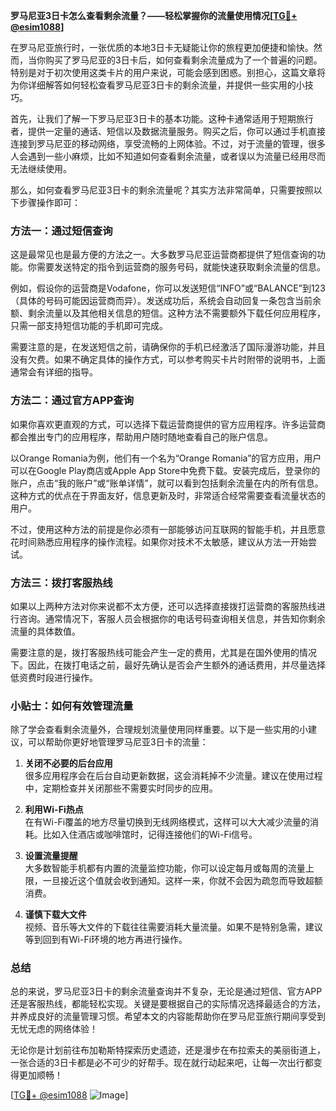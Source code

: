 **罗马尼亚3日卡怎么查看剩余流量？——轻松掌握你的流量使用情况[[TG💪+ @esim1088](https://t.me/s/esim1088)]**

在罗马尼亚旅行时，一张优质的本地3日卡无疑能让你的旅程更加便捷和愉快。然而，当你购买了罗马尼亚的3日卡后，如何查看剩余流量成为了一个普遍的问题。特别是对于初次使用这类卡片的用户来说，可能会感到困惑。别担心，这篇文章将为你详细解答如何轻松查看罗马尼亚3日卡的剩余流量，并提供一些实用的小技巧。

首先，让我们了解一下罗马尼亚3日卡的基本功能。这种卡通常适用于短期旅行者，提供一定量的通话、短信以及数据流量服务。购买之后，你可以通过手机直接连接到罗马尼亚的移动网络，享受流畅的上网体验。不过，对于流量的管理，很多人会遇到一些小麻烦，比如不知道如何查看剩余流量，或者误以为流量已经用尽而无法继续使用。

那么，如何查看罗马尼亚3日卡的剩余流量呢？其实方法非常简单，只需要按照以下步骤操作即可：

### 方法一：通过短信查询
这是最常见也是最方便的方法之一。大多数罗马尼亚运营商都提供了短信查询的功能。你需要发送特定的指令到运营商的服务号码，就能快速获取剩余流量的信息。

例如，假设你的运营商是Vodafone，你可以发送短信“INFO”或“BALANCE”到123（具体的号码可能因运营商而异）。发送成功后，系统会自动回复一条包含当前余额、剩余流量以及其他相关信息的短信。这种方法不需要额外下载任何应用程序，只需一部支持短信功能的手机即可完成。

需要注意的是，在发送短信之前，请确保你的手机已经激活了国际漫游功能，并且没有欠费。如果不确定具体的操作方式，可以参考购买卡片时附带的说明书，上面通常会有详细的指导。

### 方法二：通过官方APP查询
如果你喜欢更直观的方式，可以选择下载运营商提供的官方应用程序。许多运营商都会推出专门的应用程序，帮助用户随时随地查看自己的账户信息。

以Orange Romania为例，他们有一个名为“Orange Romania”的官方应用，用户可以在Google Play商店或Apple App Store中免费下载。安装完成后，登录你的账户，点击“我的账户”或“账单详情”，就可以看到包括剩余流量在内的所有信息。这种方式的优点在于界面友好，信息更新及时，非常适合经常需要查看流量状态的用户。

不过，使用这种方法的前提是你必须有一部能够访问互联网的智能手机，并且愿意花时间熟悉应用程序的操作流程。如果你对技术不太敏感，建议从方法一开始尝试。

### 方法三：拨打客服热线
如果以上两种方法对你来说都不太方便，还可以选择直接拨打运营商的客服热线进行咨询。通常情况下，客服人员会根据你的电话号码查询相关信息，并告知你剩余流量的具体数值。

需要注意的是，拨打客服热线可能会产生一定的费用，尤其是在国外使用的情况下。因此，在拨打电话之前，最好先确认是否会产生额外的通话费用，并尽量选择低资费时段进行操作。

### 小贴士：如何有效管理流量
除了学会查看剩余流量外，合理规划流量使用同样重要。以下是一些实用的小建议，可以帮助你更好地管理罗马尼亚3日卡的流量：

1. **关闭不必要的后台应用**  
   很多应用程序会在后台自动更新数据，这会消耗掉不少流量。建议在使用过程中，定期检查并关闭那些不需要实时同步的应用。

2. **利用Wi-Fi热点**  
   在有Wi-Fi覆盖的地方尽量切换到无线网络模式，这样可以大大减少流量的消耗。比如入住酒店或咖啡馆时，记得连接他们的Wi-Fi信号。

3. **设置流量提醒**  
   大多数智能手机都有内置的流量监控功能，你可以设定每月或每周的流量上限，一旦接近这个值就会收到通知。这样一来，你就不会因为疏忽而导致超额消费。

4. **谨慎下载大文件**  
   视频、音乐等大文件的下载往往需要消耗大量流量。如果不是特别急需，建议等到回到有Wi-Fi环境的地方再进行操作。

### 总结
总的来说，罗马尼亚3日卡的剩余流量查询并不复杂，无论是通过短信、官方APP还是客服热线，都能轻松实现。关键是要根据自己的实际情况选择最适合的方法，并养成良好的流量管理习惯。希望本文的内容能帮助你在罗马尼亚旅行期间享受到无忧无虑的网络体验！

无论你是计划前往布加勒斯特探索历史遗迹，还是漫步在布拉索夫的美丽街道上，一张合适的3日卡都是必不可少的好帮手。现在就行动起来吧，让每一次出行都变得更加顺畅！

[[TG💪+ @esim1088](https://t.me/s/esim1088) ![Image](https://i.postimg.cc/4NQfJmqS/Snipaste-2025-05-13-00-14-12.png)]